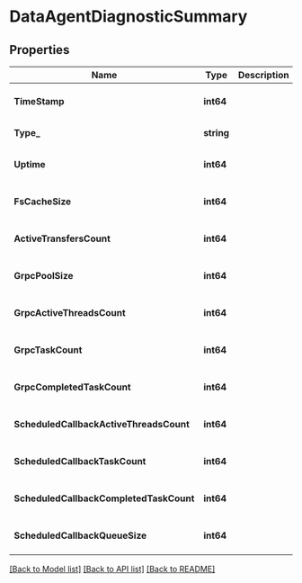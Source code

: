 # DataAgentDiagnosticSummary

## Properties
Name | Type | Description | Notes
------------ | ------------- | ------------- | -------------
**TimeStamp** | **int64** |  | [optional] [default to null]
**Type_** | **string** |  | [default to null]
**Uptime** | **int64** |  | [optional] [default to null]
**FsCacheSize** | **int64** |  | [optional] [default to null]
**ActiveTransfersCount** | **int64** |  | [optional] [default to null]
**GrpcPoolSize** | **int64** |  | [optional] [default to null]
**GrpcActiveThreadsCount** | **int64** |  | [optional] [default to null]
**GrpcTaskCount** | **int64** |  | [optional] [default to null]
**GrpcCompletedTaskCount** | **int64** |  | [optional] [default to null]
**ScheduledCallbackActiveThreadsCount** | **int64** |  | [optional] [default to null]
**ScheduledCallbackTaskCount** | **int64** |  | [optional] [default to null]
**ScheduledCallbackCompletedTaskCount** | **int64** |  | [optional] [default to null]
**ScheduledCallbackQueueSize** | **int64** |  | [optional] [default to null]

[[Back to Model list]](../README.md#documentation-for-models) [[Back to API list]](../README.md#documentation-for-api-endpoints) [[Back to README]](../README.md)

